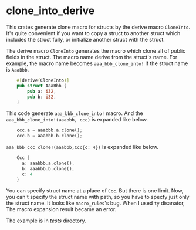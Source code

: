 # clone_into_derive

This crates generate clone macro for structs by the derive macro `CloneInto`. It's quite convenient if you want to copy a struct to another struct which includes the struct fully, or initialize another struct with the struct.

The derive macro `CloneInto` generates the macro which clone all of public fields in the struct. The macro name derive from the struct's name.
For example, the macro name becomes `aaa_bbb_clone_into!` if the struct name is `AaaBbb`.
```rust
    #[derive(CloneInto)]
    pub struct AaaBbb {
        pub a: i32,
        pub b: i32,
    }
```
This code generate `aaa_bbb_clone_into!` macro. And the `aaa_bbb_clone_into!(aaabbb, ccc)` is expanded like below.
```rust
    ccc.a = aaabbb.a.clone();
    ccc.b = aaabbb.b.clone();
```
`aaa_bbb_ccc_clone!(aaabbb,Ccc{c: 4})` is expanded like below.
```rust
    Ccc {
      a: aaabbb.a.clone(),
      b: aaabbb.b.clone(),
      c: 4
    }
```
You can specify struct name at a place of `Ccc`. But there is one limit. Now, you can't specify the struct name with path, so you have to specfy just only the struct name. It looks like `macro_rules`'s bug. When I used `ty` disanator, The macro expansion result became an error. 

The example is in *tests* directory. 
